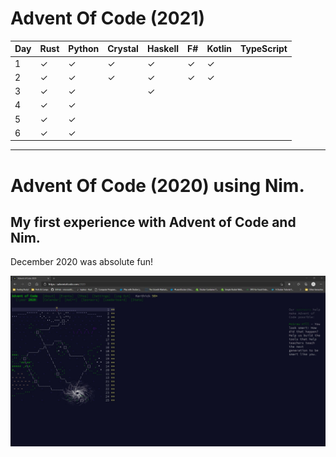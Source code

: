 # Advent Of Code (2021) 

| Day | Rust      | Python    | Crystal  | Haskell  | F#       | Kotlin    | TypeScript    | 
|-----|-----------|-----------|----------|----------|----------|-----------|---------------|
| 1   | &#10003;  | &#10003;  | &#10003; | &#10003; | &#10003; | &#10003;  |               |
| 2   | &#10003;  | &#10003;  | &#10003; | &#10003; | &#10003; | &#10003;  |               |
| 3   | &#10003;  | &#10003;  |          | &#10003; |          |           |               |
| 4   | &#10003;  | &#10003;  |          |          |          |           |               |
| 5   | &#10003;  | &#10003;  |          |          |          |           |               |
| 6   | &#10003;  | &#10003;  |          |          |          |           |               |

---

# Advent Of Code (2020) using Nim. 

## My first experience with Advent of Code and Nim. 

December 2020 was absolute fun! 

![Completed Advent of Code 2020](https://github.com/pkarthick/AdventOfCode/blob/master/2020/nim/Completed2020.jpg)
